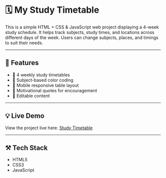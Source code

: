 # 🗓️ My Study Timetable

This is a simple HTML + CSS & JavaScript web project displaying a 4-week study schedule. It helps track subjects, study times, and locations across different days of the week. Users can change subjects, places, and timings to suit their needs.

---

## 🎨 Features

- 📅 4 weekly study timetables
- 🎯 Subject-based color coding
- 📱 Mobile responsive table layout
- 💬 Motivational quotes for encouragement
- 📑 Editable content


---

## 💡 Live Demo

View the project live here: [Study Timetable](https://write2defend.github.io/study-timetable/)

---

## ⚒️ Tech Stack

- HTML5
- CSS3
- JavaScript
